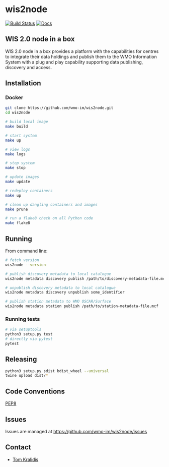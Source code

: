 # wis2node

[![Build Status](https://github.com/wmo-im/wis2node/workflows/flake8%20%E2%9A%99%EF%B8%8F/badge.svg)](https://github.com/wmo-im/wis2node/actions)
[![Docs](https://github.com/wmo-im/wis2node/workflows/docs/badge.svg)](https://wmo-im.github.com/wis2node)

## WIS 2.0 node in a box

WIS 2.0 node in a box provides a platform with the capabilities for centres to
integrate their data holdings and publish them to the WMO Information System
with a plug and play capability supporting data publishing, discovery
and access.

## Installation

### Docker

```bash
git clone https://github.com/wmo-im/wis2node.git
cd wis2node

# build local image
make build

# start system
make up

# view logs
make logs

# stop system
make stop

# update images
make update

# redeploy containers
make up

# clean up dangling containers and images
make prune

# run a flake8 check on all Python code
make flake8
```

## Running

From command line:
```bash
# fetch version
wis2node --version

# publish discovery metadata to local catalogue
wis2node metadata discovery publish /path/to/discovery-metadata-file.mcf

# unpublish discovery metadata to local catalogue
wis2node metadata discovery unpublish some_identifier

# publish station metadata to WMO OSCAR/Surface
wis2node metadata station publish /path/to/station-metadata-file.mcf
```

### Running tests

```bash
# via setuptools
python3 setup.py test
# directly via pytest
pytest
```

## Releasing

```bash
python3 setup.py sdist bdist_wheel --universal
twine upload dist/*
```

## Code Conventions

[PEP8](https://www.python.org/dev/peps/pep-0008)

## Issues

Issues are managed at https://github.com/wmo-im/wis2node/issues

## Contact

* [Tom Kralidis](https://github.com/tomkralidis)
